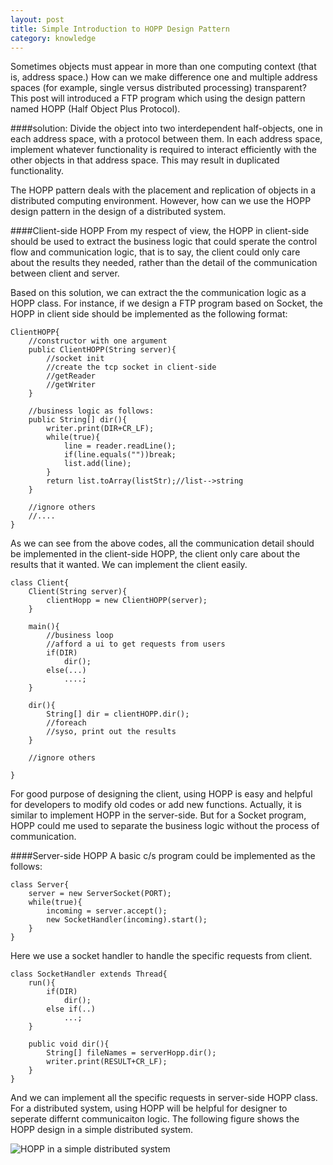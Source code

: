 ```yaml
---
layout: post
title: Simple Introduction to HOPP Design Pattern
category: knowledge
---
```

Sometimes objects must appear in more than one computing context (that is, address space.) How can we make difference one and multiple address spaces (for example, single versus distributed processing) transparent? This post will introduced a FTP program which using the design pattern named HOPP (Half Object Plus Protocol).    

<!--more-->
####solution:
Divide the object into two interdependent half-objects, one in each address space, with a protocol between them. In each address space, implement whatever functionality is required to interact efficiently with the other objects in that address space. This may result in duplicated functionality.    

The HOPP pattern deals with the placement and replication of objects in a distributed computing environment. However, how can we use the HOPP design pattern in the design of a distributed system.

####Client-side HOPP
From my respect of view, the HOPP in client-side should be used to extract the business logic that could sperate the control flow and communication logic, that is to say, the client could only care about the results they needed, rather than the detail of the communication between client and server.   

Based on this solution, we can extract the the communication logic as a HOPP class. For instance, if we design a FTP program based on Socket, the HOPP in client side should be implemented as the following format:

    ClientHOPP{
        //constructor with one argument
        public ClientHOPP(String server){
            //socket init
            //create the tcp socket in client-side
            //getReader
            //getWriter
        }
        
        //business logic as follows:
        public String[] dir(){
            writer.print(DIR+CR_LF);
            while(true){
                line = reader.readLine();
                if(line.equals(""))break;
                list.add(line);
            }
            return list.toArray(listStr);//list-->string
        }
        
        //ignore others
        //....
    }

As we can see from the above codes, all the communication detail should be implemented in the client-side HOPP, the client only care about the results that it wanted. We can implement the client easily.

    class Client{
        Client(String server){
            clientHopp = new ClientHOPP(server);
        }
        
        main(){
            //business loop
            //afford a ui to get requests from users
            if(DIR)
                dir();
            else(...)
                ....;
        }
        
        dir(){
            String[] dir = clientHOPP.dir();
            //foreach
            //syso, print out the results
        }
        
        //ignore others
    
    }
    
For good purpose of designing the client, using HOPP is easy and helpful for developers to modify old codes or add new functions. Actually, it is similar to implement HOPP in the server-side. But for a Socket program, HOPP could me used to separate the business logic without the process of communication.

####Server-side HOPP
A basic c/s program could be implemented as the follows:
    
    class Server{
        server = new ServerSocket(PORT);
        while(true){
            incoming = server.accept();
            new SocketHandler(incoming).start();
        }
    }

Here we use a socket handler to handle the specific requests from client.

    class SocketHandler extends Thread{
        run(){
            if(DIR)
                dir();
            else if(..)
                ...;
        }
        
        public void dir(){
            String[] fileNames = serverHopp.dir();
            writer.print(RESULT+CR_LF);
        }
    }
    
And we can implement all the specific requests in server-side HOPP class. For a distributed system, using HOPP will be helpful for designer to seperate differnt communicaiton logic. The following figure shows the HOPP design in a simple distributed system.

![HOPP in a simple distributed system](/images/blog/hopp.png)